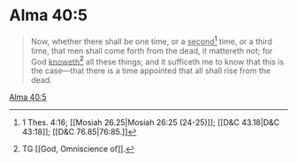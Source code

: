 # Alma 40:5

> Now, whether there shall be one time, or a <u>second</u>[^a] time, or a third time, that men shall come forth from the dead, it mattereth not; for God <u>knoweth</u>[^b] all these things; and it sufficeth me to know that this is the case—that there is a time appointed that all shall rise from the dead.

[Alma 40:5](https://www.churchofjesuschrist.org/study/scriptures/bofm/alma/40?lang=eng&id=p5#p5)


[^a]: 1 Thes. 4:16; [[Mosiah 26.25|Mosiah 26:25 (24-25)]]; [[D&C 43.18|D&C 43:18]]; [[D&C 76.85|76:85.]]
[^b]: TG [[God, Omniscience of]].
